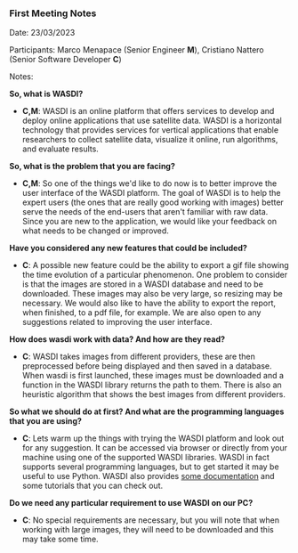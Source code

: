 ### First Meeting Notes

Date: 23/03/2023

Participants: Marco Menapace (Senior Engineer **M**), Cristiano Nattero (Senior Software Developer **C**)

Notes:

**So, what is WASDI?**
- **C,M**: WASDI is an online platform that offers services to develop and deploy online applications that use satellite data. WASDI is a horizontal technology that provides services for vertical applications that enable researchers to collect satellite data, visualize it online, run algorithms, and evaluate results.


**So, what is the problem that you are facing?** 
- **C,M**: So one of the things we'd like to do now is to better improve the user interface of the WASDI platform. The goal of WASDI is to help the expert users (the ones that are really good working with images) better serve the needs of the end-users that aren't familiar with raw data. Since you are new to the application, we would like your feedback on what needs to be changed or improved.

**Have you considered any new features that could be included?**
- **C**: A possible new feature could be the ability to export a gif file showing the time evolution of a particular phenomenon. One problem to consider is that the images are stored in a WASDI database and need to be downloaded. These images may also be very large, so resizing may be necessary.
We would also like to have the ability to export the report, when finished, to a pdf file, for example. We are also open to any suggestions related to improving the user interface.

**How does wasdi work with data? And how are they read?**
- **C**: WASDI takes images from different providers, these are then preprocessed before being displayed and then saved in a database. When wasdi is first launched, these images must be downloaded and a function in the WASDI library returns the path to them. There is also an heuristic algorithm that shows the best images from different providers.

**So what we should do at first? And what are the programming languages that you are using?**
- **C**: Lets warm up the things with trying the WASDI platform and look out for any suggestion. It can be accessed via browser or directly from your machine using one of the supported WASDI libraries. WASDI in fact supports several programming languages, but to get started it may be useful to use Python. WASDI also provides [some documentation](https://wasdi.readthedocs.io/en/latest/index.html#) and some tutorials that you can check out.

**Do we need any particular requirement to use WASDI on our PC?**
- **C**: No special requirements are necessary, but you will note that when working with large images, they will need to be downloaded and this may take some time.